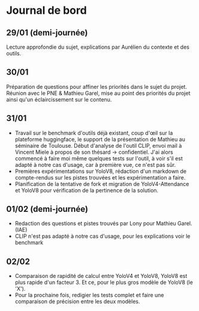# Journal de bord

## 29/01 (demi-journée)
Lecture approfondie du sujet, explications par Aurélien du contexte et des outils.

## 30/01
Préparation de questions pour affiner les priorités dans le sujet du projet.  
Réunion avec le PNE & Mathieu Garel, mise au point des priorités du projet ainsi qu'un éclaircissement sur le contenu.

## 31/01
- Travail sur le benchmark d'outils déjà existant, coup d'œil sur la plateforme huggingface, le support de la présentation de Mathieu au séminaire de Toulouse.
Début d'analyse de l'outil CLIP, envoi mail à Vincent Miele à propos de son thésard -> confidentiel.
J'ai alors commencé à faire moi même quelques tests sur l'outil, à voir s'il est adapté à notre cas d'usage, car à première vue, ce n'est pas sûr.
- Premières expérimentations sur YoloV8, rédaction d'un markdown de compte-rendus sur les pistes trouvées et les expérimentation a faire.
- Planification de la tentative de fork et migration de YoloV4-Attendance et YoloV8 pour vérification de la pertinence de la solution.

## 01/02 (demi-journée)

- Redaction des questions et pistes trouvés par Lony pour Mathieu Garel. (IAE)
- CLIP n'est pas adapté à notre cas d'usage, pour les explications voir le benchmark

## 02/02

- Comparaison de rapidité de calcul entre YoloV4 et YoloV8, YoloV8 est plus rapide d'un facteur 3. Et ce, pour le plus gros modèle de YoloV8 (le 'X').
- Pour la prochaine fois, redigier les tests complet et faire une comparaison de précision entre les deux modèles.